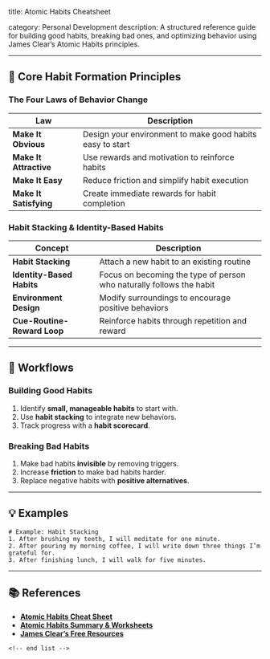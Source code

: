 title: Atomic Habits Cheatsheet

category: Personal Development
description: A structured reference guide for building good habits, breaking bad ones, and optimizing behavior using James Clear’s Atomic Habits principles.

---

## 🔄 **Core Habit Formation Principles**

### **The Four Laws of Behavior Change**

| Law                          | Description                                               |
| ---------------------------- | --------------------------------------------------------- |
| **Make It Obvious**    | Design your environment to make good habits easy to start |
| **Make It Attractive** | Use rewards and motivation to reinforce habits            |
| **Make It Easy**       | Reduce friction and simplify habit execution              |
| **Make It Satisfying** | Create immediate rewards for habit completion             |

### **Habit Stacking & Identity-Based Habits**

| Concept                           | Description                                                          |
| --------------------------------- | -------------------------------------------------------------------- |
| **Habit Stacking**          | Attach a new habit to an existing routine                            |
| **Identity-Based Habits**   | Focus on becoming the type of person who naturally follows the habit |
| **Environment Design**      | Modify surroundings to encourage positive behaviors                  |
| **Cue-Routine-Reward Loop** | Reinforce habits through repetition and reward                       |

---

## 🔄 **Workflows**

### **Building Good Habits**

1. Identify **small, manageable habits** to start with.
2. Use **habit stacking** to integrate new behaviors.
3. Track progress with a **habit scorecard**.

### **Breaking Bad Habits**

1. Make bad habits **invisible** by removing triggers.
2. Increase **friction** to make bad habits harder.
3. Replace negative habits with **positive alternatives**.

---

## 💡 **Examples**

```plaintext
# Example: Habit Stacking
1. After brushing my teeth, I will meditate for one minute.  
2. After pouring my morning coffee, I will write down three things I’m grateful for.  
3. After finishing lunch, I will walk for five minutes.  
```

---

## 📚 **References**

- **[Atomic Habits Cheat Sheet](https://www.101planners.com/atomic-habits/)**
- **[Atomic Habits Summary &amp; Worksheets](https://www.101planners.com/atomic-habits/?swcfpc=1)**
- **[James Clear’s Free Resources](https://jamesclear.com/resources)**

```
<!-- end list -->
```
